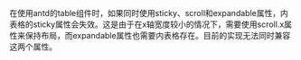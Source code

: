 在使用antd的table组件时，如果同时使用sticky、scroll和expandable属性，内表格的sticky属性会失效。这是由于在x轴宽度较小的情况下，需要使用scroll.x属性来保持布局，而expandable属性也需要内表格存在。目前的实现无法同时兼容这两个属性。
